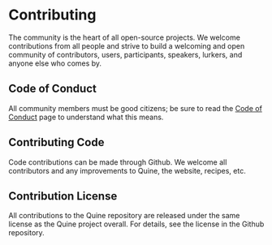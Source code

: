 # Contributing

The community is the heart of all open-source projects. We welcome contributions from all people and strive to build a welcoming and open community of contributors, users, participants, speakers, lurkers, and anyone else who comes by.

## Code of Conduct

All community members must be good citizens; be sure to read the [Code of Conduct](https://github.com/streaminggraph/recipes/blob/main/code-of-conduct.md) page to understand what this means.

## Contributing Code

Code contributions can be made through Github. We welcome all contributors and any improvements to Quine, the website, recipes, etc.

## Contribution License

All contributions to the Quine repository are released under the same license as the Quine project overall. For details, see the license in the Github repository.

